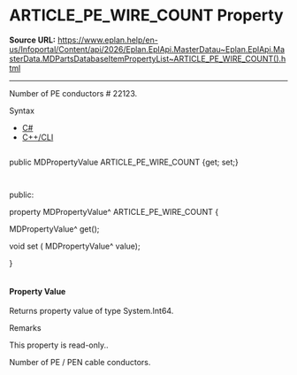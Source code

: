 # ARTICLE_PE_WIRE_COUNT Property

**Source URL:** https://www.eplan.help/en-us/Infoportal/Content/api/2026/Eplan.EplApi.MasterDatau~Eplan.EplApi.MasterData.MDPartsDatabaseItemPropertyList~ARTICLE_PE_WIRE_COUNT().html

---

Number of PE conductors # 22123.

Syntax

- [C#](#i-syntax-CS)
- [C++/CLI](#i-syntax-CPP2005)

```
```
public MDPropertyValue ARTICLE_PE_WIRE_COUNT {get; set;}
```
```

```
```
public:

property MDPropertyValue^ ARTICLE_PE_WIRE_COUNT {

   MDPropertyValue^ get();

   void set (    MDPropertyValue^ value);

}
```
```

#### Property Value

Returns property value of type System.Int64.

Remarks

This property is read-only..

Number of PE / PEN cable conductors.
